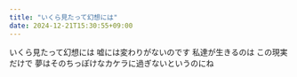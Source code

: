 ```yaml
---
title: "いくら見たって幻想には"
date: 2024-12-21T15:30:55+09:00
---
```

いくら見たって幻想には
嘘には変わりがないのです
私達が生きるのは
この現実だけで
夢はそのちっぽけなカケラに過ぎないというのにね
